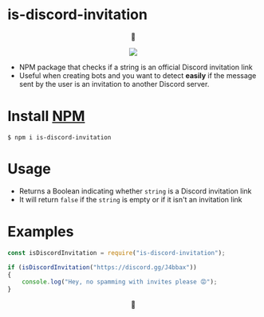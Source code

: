 # is-discord-invitation

<p align="center">🤖</p>

<p align="center"><a href="https://nodei.co/npm/is-discord-invitation/"><img src="https://nodei.co/npm/is-discord-invitation.png"></a></p>

* NPM package that checks if a string is an official Discord invitation link
* Useful when creating bots and you want to detect **easily** if the message sent by the user is an invitation to another Discord server.

# Install [NPM](https://www.npmjs.com/package/is-discord-invitation)

 `$ npm i is-discord-invitation`

# Usage

- Returns a Boolean indicating whether `string` is a  Discord invitation link
- It will return `false` if the `string` is empty or if it isn't an invitation link

# Examples

```javascript
const isDiscordInvitation = require("is-discord-invitation");

if (isDiscordInvitation("https://discord.gg/J4bbax"))
{
    console.log("Hey, no spamming with invites please 😡");
}
```

<p align="center">🤖</p>